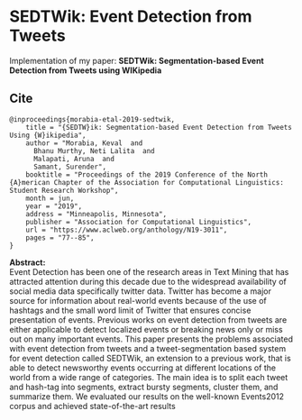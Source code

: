 # SEDTWik: Event Detection from Tweets
Implementation of my paper: **SEDTWik: Segmentation-based Event Detection from Tweets using WIKipedia**


## Cite
```
@inproceedings{morabia-etal-2019-sedtwik,
    title = "{SEDTW}ik: Segmentation-based Event Detection from Tweets Using {W}ikipedia",
    author = "Morabia, Keval  and
      Bhanu Murthy, Neti Lalita  and
      Malapati, Aruna  and
      Samant, Surender",
    booktitle = "Proceedings of the 2019 Conference of the North {A}merican Chapter of the Association for Computational Linguistics: Student Research Workshop",
    month = jun,
    year = "2019",
    address = "Minneapolis, Minnesota",
    publisher = "Association for Computational Linguistics",
    url = "https://www.aclweb.org/anthology/N19-3011",
    pages = "77--85",
}
```
**Abstract:**
<br>Event Detection has been one of the research areas in Text Mining that has attracted attention during this decade due to the widespread availability of social media data specifically twitter data. Twitter has become a major source for information about real-world events because of the use of hashtags and the small word limit of Twitter that ensures concise presentation of events. Previous works on event detection from tweets are either applicable to detect localized events or breaking news only or miss out on many important events. This paper presents the problems associated with event detection from tweets and a tweet-segmentation based system for event detection called SEDTWik, an extension to a previous work, that is able to detect newsworthy events occurring at different locations of the world from a wide range of categories. The main idea is to split each tweet and hash-tag into segments, extract bursty segments, cluster them, and summarize them. We evaluated our results on the well-known Events2012 corpus and achieved state-of-the-art results
